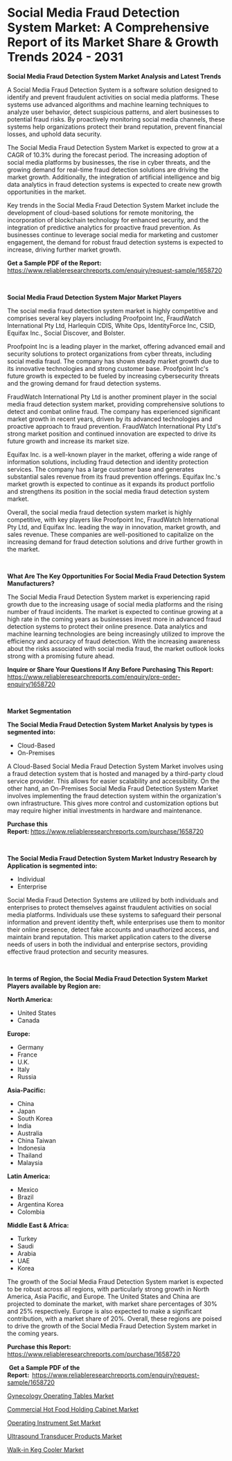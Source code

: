 <p><h1>Social Media Fraud Detection System Market: A Comprehensive Report of its Market Share & Growth Trends 2024 - 2031</h1></p><p><strong>Social Media Fraud Detection System Market Analysis and Latest Trends</strong></p>
<p><p>A Social Media Fraud Detection System is a software solution designed to identify and prevent fraudulent activities on social media platforms. These systems use advanced algorithms and machine learning techniques to analyze user behavior, detect suspicious patterns, and alert businesses to potential fraud risks. By proactively monitoring social media channels, these systems help organizations protect their brand reputation, prevent financial losses, and uphold data security.</p><p>The Social Media Fraud Detection System Market is expected to grow at a CAGR of 10.3% during the forecast period. The increasing adoption of social media platforms by businesses, the rise in cyber threats, and the growing demand for real-time fraud detection solutions are driving the market growth. Additionally, the integration of artificial intelligence and big data analytics in fraud detection systems is expected to create new growth opportunities in the market.</p><p>Key trends in the Social Media Fraud Detection System Market include the development of cloud-based solutions for remote monitoring, the incorporation of blockchain technology for enhanced security, and the integration of predictive analytics for proactive fraud prevention. As businesses continue to leverage social media for marketing and customer engagement, the demand for robust fraud detection systems is expected to increase, driving further market growth.</p></p>
<p><strong>Get a Sample PDF of the Report:&nbsp;</strong> <a href="https://www.reliableresearchreports.com/enquiry/request-sample/1658720">https://www.reliableresearchreports.com/enquiry/request-sample/1658720</a></p>
<p>&nbsp;</p>
<p><strong>Social Media Fraud Detection System Major Market Players</strong></p>
<p><p>The social media fraud detection system market is highly competitive and comprises several key players including Proofpoint Inc, FraudWatch International Pty Ltd, Harlequin CDIS, White Ops, IdentityForce Inc, CSID, Equifax Inc., Social Discover, and Bolster.</p><p>Proofpoint Inc is a leading player in the market, offering advanced email and security solutions to protect organizations from cyber threats, including social media fraud. The company has shown steady market growth due to its innovative technologies and strong customer base. Proofpoint Inc's future growth is expected to be fueled by increasing cybersecurity threats and the growing demand for fraud detection systems.</p><p>FraudWatch International Pty Ltd is another prominent player in the social media fraud detection system market, providing comprehensive solutions to detect and combat online fraud. The company has experienced significant market growth in recent years, driven by its advanced technologies and proactive approach to fraud prevention. FraudWatch International Pty Ltd's strong market position and continued innovation are expected to drive its future growth and increase its market size.</p><p>Equifax Inc. is a well-known player in the market, offering a wide range of information solutions, including fraud detection and identity protection services. The company has a large customer base and generates substantial sales revenue from its fraud prevention offerings. Equifax Inc.'s market growth is expected to continue as it expands its product portfolio and strengthens its position in the social media fraud detection system market.</p><p>Overall, the social media fraud detection system market is highly competitive, with key players like Proofpoint Inc, FraudWatch International Pty Ltd, and Equifax Inc. leading the way in innovation, market growth, and sales revenue. These companies are well-positioned to capitalize on the increasing demand for fraud detection solutions and drive further growth in the market.</p></p>
<p>&nbsp;</p>
<p><strong>What Are The Key Opportunities For Social Media Fraud Detection System Manufacturers?</strong></p>
<p><p>The Social Media Fraud Detection System market is experiencing rapid growth due to the increasing usage of social media platforms and the rising number of fraud incidents. The market is expected to continue growing at a high rate in the coming years as businesses invest more in advanced fraud detection systems to protect their online presence. Data analytics and machine learning technologies are being increasingly utilized to improve the efficiency and accuracy of fraud detection. With the increasing awareness about the risks associated with social media fraud, the market outlook looks strong with a promising future ahead.</p></p>
<p><strong>Inquire or Share Your Questions If Any Before Purchasing This Report:</strong> <a href="https://www.reliableresearchreports.com/enquiry/pre-order-enquiry/1658720">https://www.reliableresearchreports.com/enquiry/pre-order-enquiry/1658720</a></p>
<p>&nbsp;</p>
<p><strong>Market Segmentation</strong></p>
<p><strong>The Social Media Fraud Detection System Market Analysis by types is segmented into:</strong></p>
<p><ul><li>Cloud-Based</li><li>On-Premises</li></ul></p>
<p><p>A Cloud-Based Social Media Fraud Detection System Market involves using a fraud detection system that is hosted and managed by a third-party cloud service provider. This allows for easier scalability and accessibility. On the other hand, an On-Premises Social Media Fraud Detection System Market involves implementing the fraud detection system within the organization's own infrastructure. This gives more control and customization options but may require higher initial investments in hardware and maintenance.</p></p>
<p><strong>Purchase this Report:&nbsp;</strong><a href="https://www.reliableresearchreports.com/purchase/1658720">https://www.reliableresearchreports.com/purchase/1658720</a></p>
<p>&nbsp;</p>
<p><strong>The Social Media Fraud Detection System Market Industry Research by Application is segmented into:</strong></p>
<p><ul><li>Individual</li><li>Enterprise</li></ul></p>
<p><p>Social Media Fraud Detection Systems are utilized by both individuals and enterprises to protect themselves against fraudulent activities on social media platforms. Individuals use these systems to safeguard their personal information and prevent identity theft, while enterprises use them to monitor their online presence, detect fake accounts and unauthorized access, and maintain brand reputation. This market application caters to the diverse needs of users in both the individual and enterprise sectors, providing effective fraud protection and security measures.</p></p>
<p>&nbsp;</p>
<p><strong>In terms of Region, the Social Media Fraud Detection System Market Players available by Region are:</strong></p>
<p>
    <p> <strong> North America: </strong>
        <ul>
            <li>United States</li>
            <li>Canada</li>
        </ul>
        </p> 
    <p> <strong> Europe: </strong>
        <ul>
            <li>Germany</li>
            <li>France</li>
            <li>U.K.</li>
            <li>Italy</li>
            <li>Russia</li>
        </ul>
        </p> 
    <p> <strong> Asia-Pacific: </strong>
        <ul>
            <li>China</li>
            <li>Japan</li>
            <li>South Korea</li>
            <li>India</li>
            <li>Australia</li>
            <li>China Taiwan</li>
            <li>Indonesia</li>
            <li>Thailand</li>
            <li>Malaysia</li>
        </ul>
        </p> 
    <p> <strong> Latin America: </strong>
        <ul>
            <li>Mexico</li>
            <li>Brazil</li>
            <li>Argentina Korea</li>
            <li>Colombia</li>
        </ul>
        </p> 
    <p> <strong> Middle East & Africa: </strong>
        <ul>
            <li>Turkey</li>
            <li>Saudi</li>
            <li>Arabia</li>
            <li>UAE</li>
            <li>Korea</li>
        </ul>
    </p>
    </p>
<p><p>The growth of the Social Media Fraud Detection System market is expected to be robust across all regions, with particularly strong growth in North America, Asia Pacific, and Europe. The United States and China are projected to dominate the market, with market share percentages of 30% and 25% respectively. Europe is also expected to make a significant contribution, with a market share of 20%. Overall, these regions are poised to drive the growth of the Social Media Fraud Detection System market in the coming years.</p></p>
<p><strong>Purchase this Report: </strong><a href="https://www.reliableresearchreports.com/purchase/1658720">https://www.reliableresearchreports.com/purchase/1658720</a></p>
<p>&nbsp;<strong>Get a Sample PDF of the Report:&nbsp;&nbsp;</strong><a href="https://www.reliableresearchreports.com/enquiry/request-sample/1658720">https://www.reliableresearchreports.com/enquiry/request-sample/1658720</a></p>
<p><strong></strong></p>
<p><p><a href="https://medium.com/p/7e1619b15dae/edit">Gynecology Operating Tables Market</a></p><p><a href="https://github.com/CliffMedina6/Market-Research-Report-List-3/blob/main/commercial-hot-food-holding-cabinet-market.md">Commercial Hot Food Holding Cabinet Market</a></p><p><a href="https://medium.com/p/fa5f336b9fcc/edit">Operating Instrument Set Market</a></p><p><a href="https://medium.com/p/ce6b5fe4ee97/edit">Ultrasound Transducer Products Market</a></p><p><a href="https://github.com/provorikovar/Market-Research-Report-List-3/blob/main/walk-in-keg-cooler-market.md">Walk-in Keg Cooler Market</a></p></p>